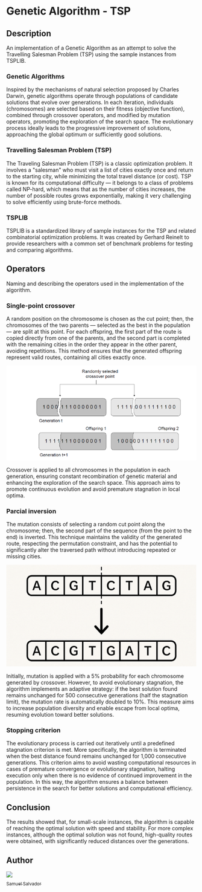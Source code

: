 # Genetic Algorithm - TSP
## Description

An implementation of a Genetic Algorithm
as an attempt to solve the 
Travelling Salesman Problem (TSP) using the sample instances from TSPLIB.

### Genetic Algorithms

Inspired by the mechanisms of natural selection proposed
by Charles Darwin, genetic algorithms operate through 
populations of candidate solutions that evolve over 
generations. In each iteration, individuals (chromosomes) 
are selected based on their fitness (objective function), 
combined through crossover operators, and modified by 
mutation operators, promoting the exploration of the 
search space. The evolutionary process ideally leads to 
the progressive improvement of solutions, 
approaching the global optimum or sufficiently good 
solutions.

### Travelling Salesman Problem (TSP)

The Traveling Salesman Problem (TSP) is a 
classic optimization problem. It involves a "salesman" 
who must visit a list of cities exactly once and 
return to the starting city, while minimizing the total 
travel distance (or cost). TSP is known for its 
computational difficulty — it belongs to a class of 
problems called NP-hard, which means that as the 
number of cities increases, the number of possible 
routes grows exponentially, making it very 
challenging to solve efficiently using 
brute-force methods.

### TSPLIB

TSPLIB is a standardized library of sample 
instances for the TSP 
and related combinatorial optimization problems. 
It was created by Gerhard Reinelt to provide researchers
with a common set of benchmark problems for 
testing and comparing algorithms.

## Operators

Naming and describing the operators used in the implementation of the algorithm.

### Single-point crossover

A random position on the chromosome is chosen as the cut 
point; then, the chromosomes of the two parents — selected
as the best in the population — are split at this point. 
For each offspring, the first part of the route is copied
directly from one of the parents, and the second part is 
completed with the remaining cities in the order they 
appear in the other parent, avoiding repetitions. 
This method ensures that the generated offspring represent
valid routes, containing all cities exactly once.

<p align="center">
    <img src="./imgs/Crossover.png" alt="Example of single point crossover">
</p>

Crossover is applied to all chromosomes in the population
in each generation, ensuring constant recombination of 
genetic material and enhancing the exploration of the 
search space. This approach aims to promote continuous 
evolution and avoid premature stagnation in local optima.


### Parcial inversion

The mutation consists of selecting a random cut point 
along the chromosome; then, the second part of the 
sequence (from the point to the end) is inverted.
This technique maintains the validity of the generated
route, respecting the permutation constraint, 
and has the potential to significantly alter the 
traversed path without introducing repeated or 
missing cities.

<p align="center">
    <img src="./imgs/partial%20inversion.png" alt="Partial Inversion Mutation Example">
</p>

Initially, mutation is applied with a 5% probability 
for each chromosome generated by crossover. 
However, to avoid evolutionary stagnation, 
the algorithm implements an adaptive strategy: 
if the best solution found remains unchanged for 
500 consecutive generations (half the stagnation limit),
the mutation rate is automatically doubled to 10%. 
This measure aims to increase population diversity and 
enable escape from local optima, resuming evolution 
toward better solutions.

### Stopping criterion

The evolutionary process is carried out iteratively 
until a predefined stagnation criterion is met. 
More specifically, the algorithm is terminated when 
the best distance found remains unchanged for 
1,000 consecutive generations. 
This criterion aims to avoid wasting computational 
resources in cases of premature convergence or 
evolutionary stagnation, halting execution only when 
there is no evidence of continued improvement in the 
population. In this way, the algorithm ensures a balance
between persistence in the search for better solutions 
and computational efficiency.

## Conclusion

The results showed that, for small-scale instances, 
the algorithm is capable of reaching the optimal solution with speed and stability. 
For more complex instances, 
although the optimal solution was not found, high-quality routes were obtained, 
with significantly reduced distances over the generations. 


## Author

[<img loading="lazy" src="https://avatars.githubusercontent.com/u/107806776?v=4" width=115><br><sub>Samuel Salvador</sub>](https://github.com/samuel-salvador)